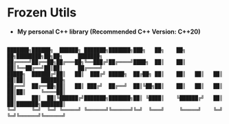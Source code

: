 <!--
 * @Author: Frozen (https://github.com/AlterFrozen)
 * @Date: 2022-09-12 17:05:05
 * @LastEditTime: 2022-09-13 21:46:49
 * @LastEditors: 
 * @Description: 
-->
# Frozen Utils
- **My personal C++ library (Recommended C++ Version: C++20)**

```ASCII
                                                                                                       
███████╗██████╗  ██████╗ ███████╗███████╗███╗   ██╗    ██╗   ██╗████████╗██╗██╗     ███████╗
██╔════╝██╔══██╗██╔═══██╗╚══███╔╝██╔════╝████╗  ██║    ██║   ██║╚══██╔══╝██║██║     ██╔════╝
█████╗  ██████╔╝██║   ██║  ███╔╝ █████╗  ██╔██╗ ██║    ██║   ██║   ██║   ██║██║     ███████╗
██╔══╝  ██╔══██╗██║   ██║ ███╔╝  ██╔══╝  ██║╚██╗██║    ██║   ██║   ██║   ██║██║     ╚════██║
██║     ██║  ██║╚██████╔╝███████╗███████╗██║ ╚████║    ╚██████╔╝   ██║   ██║███████╗███████║
╚═╝     ╚═╝  ╚═╝ ╚═════╝ ╚══════╝╚══════╝╚═╝  ╚═══╝     ╚═════╝    ╚═╝   ╚═╝╚══════╝╚══════╝    
                                                                                                       
```